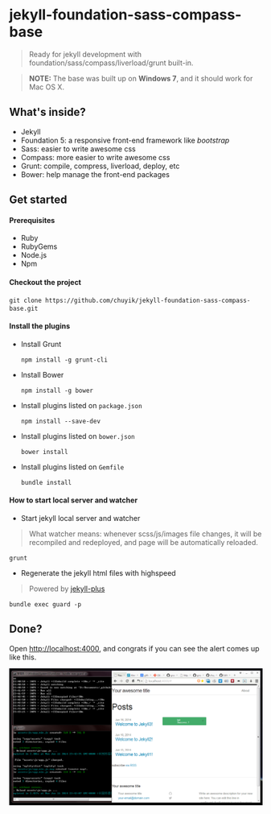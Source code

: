 # jekyll-foundation-sass-compass-base #
> Ready for jekyll development with foundation/sass/compass/liverload/grunt built-in.

> **NOTE:**
> The base was built up on **Windows 7**, and it should work for Mac OS X.

## What's inside? ##
* Jekyll
* Foundation 5: a responsive front-end framework like *bootstrap*
* Sass: easier to write awesome css
* Compass: more easier to write awesome css
* Grunt: compile, compress, liverload, deploy, etc
* Bower: help manage the front-end packages

## Get started ##

#### Prerequisites ####
* Ruby
* RubyGems
* Node.js
* Npm

#### Checkout the project ####
```shell
git clone https://github.com/chuyik/jekyll-foundation-sass-compass-base.git
```

#### Install the plugins ####
* Install Grunt
  ```shell
  npm install -g grunt-cli
  ```

* Install Bower
  ```shell
  npm install -g bower
  ```

* Install plugins listed on `package.json`
  ```shell
  npm install --save-dev
  ```
  
* Install plugins listed on `bower.json`
  ```shell
  bower install
  ```

* Install plugins listed on `Gemfile`
  ```shell
  bundle install
  ```

#### How to start local server and watcher ####
* Start jekyll local server and watcher
> What watcher means: whenever scss/js/images file changes, it will be recompiled and redeployed, and page will be automatically reloaded.

  ```shell
  grunt
  ```

* Regenerate the jekyll html files with highspeed
> Powered by [jekyll-plus](https://github.com/imathis/guard-jekyll-plus)

  ```shell
  bundle exec guard -p
  ```

## Done? ##
Open [http://localhost:4000](http://localhost:4000), and congrats if you can see the alert comes up like this.

![Screenshot](screenshot/screenshot-1.png)
